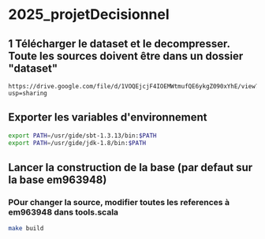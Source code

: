 # 2025_projetDecisionnel

## 1 Télécharger le dataset et le decompresser. Toute les sources doivent être dans un dossier "dataset"
```
https://drive.google.com/file/d/1VOQEjcjF4IOEMWtmufQE6ykgZ090xYhE/view?usp=sharing
```


## Exporter les variables d'environnement
```bash
export PATH=/usr/gide/sbt-1.3.13/bin:$PATH
export PATH=/usr/gide/jdk-1.8/bin:$PATH
```

## Lancer la construction de la base (par defaut sur la base em963948)
### POur changer la source, modifier toutes les references à em963948 dans tools.scala
```bash
make build
```
